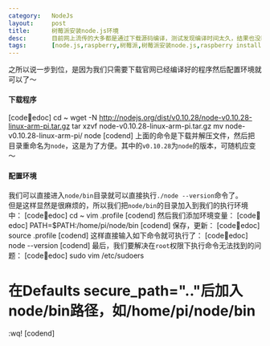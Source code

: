 ```yaml
---
category:	NodeJs
layout:		post
title:		树莓派安装node.js环境
desc:		目前网上流传的大多都是通过下载源码编译，测试发现编译时间太久，结果也没装上。所以就直接来个更简单的，一步到位！
tags:		[node.js,raspberry,树莓派,树莓派安装node.js,raspberry install node.js]
---
```

之所以说一步到位，是因为我们只需要下载官网已经编译好的程序然后配置环境就可以了～

#### 下载程序
[code:shell:edoc]
cd ~
wget -N http://nodejs.org/dist/v0.10.28/node-v0.10.28-linux-arm-pi.tar.gz
tar xzvf node-v0.10.28-linux-arm-pi.tar.gz
mv node-v0.10.28-linux-arm-pi/ node
[codend]
上面的命令是下载并解压文件，然后把目录重命名为`node`，这是为了方便。其中的`v0.10.28`为`node`的版本，可随机应变～

#### 配置环境
我们可以直接进入`node/bin`目录就可以直接执行`./node --version`命令了。    
但是这样显然是很麻烦的，所以我们把`node/bin`的目录加入到我们的执行环境中：
[code:shell:edoc]
cd ~
vim .profile
[codend]
然后我们添加环境变量：
[code:shell:edoc]
PATH=$PATH:/home/pi/node/bin
[codend]
保存，更新：
[code:shell:edoc]
source .profile
[codend]
这样直接输入如下命令就可执行了：
[code:shell:edoc]
node --version
[codend]
最后，我们要解决在`root`权限下执行命令无法找到的问题：
[code:shell:edoc]
sudo vim /etc/sudoers
# 在Defaults		secure_path=".."后加入node/bin路径，如/home/pi/node/bin
:wq!
[codend]